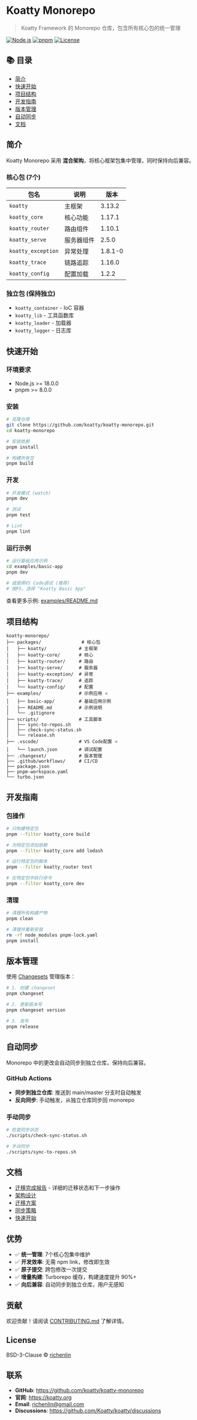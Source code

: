 # Koatty Monorepo

> Koatty Framework 的 Monorepo 仓库，包含所有核心包的统一管理

[![Node.js](https://img.shields.io/badge/node-%3E%3D18.0.0-brightgreen)](https://nodejs.org/)
[![pnpm](https://img.shields.io/badge/pnpm-%3E%3D8.0.0-orange)](https://pnpm.io/)
[![License](https://img.shields.io/badge/license-BSD--3--Clause-blue)](LICENSE)

## 📚 目录

- [简介](#简介)
- [快速开始](#快速开始)
- [项目结构](#项目结构)
- [开发指南](#开发指南)
- [版本管理](#版本管理)
- [自动同步](#自动同步)
- [文档](#文档)

## 简介

Koatty Monorepo 采用 **混合架构**，将核心框架包集中管理，同时保持向后兼容。

### 核心包 (7个)

| 包名 | 说明 | 版本 |
|------|------|------|
| `koatty` | 主框架 | 3.13.2 |
| `koatty_core` | 核心功能 | 1.17.1 |
| `koatty_router` | 路由组件 | 1.10.1 |
| `koatty_serve` | 服务器组件 | 2.5.0 |
| `koatty_exception` | 异常处理 | 1.8.1-0 |
| `koatty_trace` | 链路追踪 | 1.16.0 |
| `koatty_config` | 配置加载 | 1.2.2 |

### 独立包 (保持独立)

- `koatty_container` - IoC 容器
- `koatty_lib` - 工具函数库
- `koatty_loader` - 加载器
- `koatty_logger` - 日志库

## 快速开始

### 环境要求

- Node.js >= 18.0.0
- pnpm >= 8.0.0

### 安装

```bash
# 克隆仓库
git clone https://github.com/koatty/koatty-monorepo.git
cd koatty-monorepo

# 安装依赖
pnpm install

# 构建所有包
pnpm build
```

### 开发

```bash
# 开发模式 (watch)
pnpm dev

# 测试
pnpm test

# Lint
pnpm lint
```

### 运行示例

```bash
# 运行基础应用示例
cd examples/basic-app
pnpm dev

# 或使用VS Code调试 (推荐)
# 按F5，选择 "Koatty Basic App"
```

查看更多示例: [examples/README.md](examples/README.md)

## 项目结构

```
koatty-monorepo/
├── packages/               # 核心包
│   ├── koatty/            # 主框架
│   ├── koatty-core/       # 核心
│   ├── koatty-router/     # 路由
│   ├── koatty-serve/      # 服务器
│   ├── koatty-exception/  # 异常
│   ├── koatty-trace/      # 追踪
│   └── koatty-config/     # 配置
├── examples/              # 示例应用 ⭐
│   ├── basic-app/         # 基础应用示例
│   ├── README.md          # 示例说明
│   └── .gitignore
├── scripts/               # 工具脚本
│   ├── sync-to-repos.sh
│   ├── check-sync-status.sh
│   └── release.sh
├── .vscode/               # VS Code配置 ⭐
│   └── launch.json        # 调试配置
├── .changeset/            # 版本管理
├── .github/workflows/     # CI/CD
├── package.json
├── pnpm-workspace.yaml
└── turbo.json
```

## 开发指南

### 包操作

```bash
# 只构建特定包
pnpm --filter koatty_core build

# 为特定包添加依赖
pnpm --filter koatty_core add lodash

# 运行特定包的脚本
pnpm --filter koatty_router test

# 在特定包中执行命令
pnpm --filter koatty_core dev
```

### 清理

```bash
# 清理所有构建产物
pnpm clean

# 清理并重新安装
rm -rf node_modules pnpm-lock.yaml
pnpm install
```

## 版本管理

使用 [Changesets](https://github.com/changesets/changesets) 管理版本：

```bash
# 1. 创建 changeset
pnpm changeset

# 2. 更新版本号
pnpm changeset version

# 3. 发布
pnpm release
```

## 自动同步

Monorepo 中的更改会自动同步到独立仓库，保持向后兼容。

### GitHub Actions

- **同步到独立仓库**: 推送到 main/master 分支时自动触发
- **反向同步**: 手动触发，从独立仓库同步回 monorepo

### 手动同步

```bash
# 检查同步状态
./scripts/check-sync-status.sh

# 手动同步
./scripts/sync-to-repos.sh
```

## 文档

- [迁移完成报告](MIGRATION_COMPLETE.md) - 详细的迁移状态和下一步操作
- [架构设计](../koatty/docs/MONOREPO_ARCHITECTURE.md)
- [迁移方案](../koatty/docs/MONOREPO_MIGRATION_PLAN.md)
- [同步策略](../koatty/docs/MONOREPO_SYNC_STRATEGY.md)
- [快速开始](../koatty/docs/MONOREPO_QUICK_START.md)

## 优势

- ✅ **统一管理**: 7个核心包集中维护
- ✅ **开发效率**: 无需 npm link，修改即生效
- ✅ **原子提交**: 跨包修改一次提交
- ✅ **增量构建**: Turborepo 缓存，构建速度提升 90%+
- ✅ **向后兼容**: 自动同步到独立仓库，用户无感知

## 贡献

欢迎贡献！请阅读 [CONTRIBUTING.md](CONTRIBUTING.md) 了解详情。

## License

BSD-3-Clause © [richenlin](mailto:richenlin@gmail.com)

## 联系

- **GitHub**: https://github.com/koatty/koatty-monorepo
- **官网**: https://koatty.org
- **Email**: richenlin@gmail.com
- **Discussions**: https://github.com/Koatty/koatty/discussions

